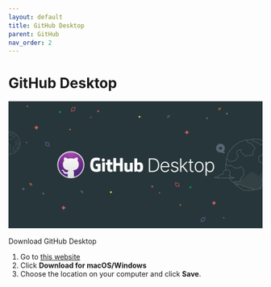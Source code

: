 ```yaml
---
layout: default
title: GitHub Desktop
parent: GitHub
nav_order: 2
---
```

 
# GitHub Desktop  
![GitHubDesktop](/assets/images/ghdesktop.png) 

Download GitHub Desktop
1.	Go to [this website](https://desktop.github.com/ )
2.	Click **Download for macOS/Windows**
3.	Choose the location on your computer and click **Save**.
